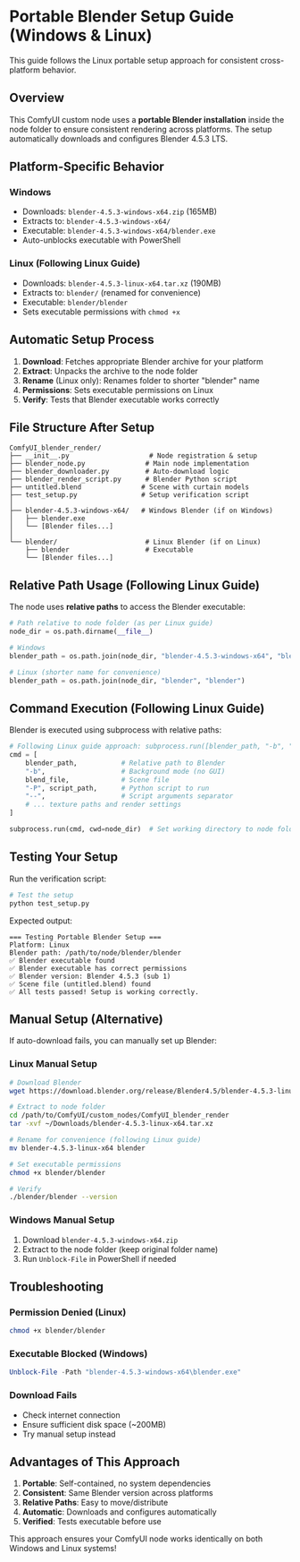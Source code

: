 # Portable Blender Setup Guide (Windows & Linux)

This guide follows the Linux portable setup approach for consistent cross-platform behavior.

## Overview

This ComfyUI custom node uses a **portable Blender installation** inside the node folder to ensure consistent rendering across platforms. The setup automatically downloads and configures Blender 4.5.3 LTS.

## Platform-Specific Behavior

### Windows

- Downloads: `blender-4.5.3-windows-x64.zip` (165MB)
- Extracts to: `blender-4.5.3-windows-x64/`
- Executable: `blender-4.5.3-windows-x64/blender.exe`
- Auto-unblocks executable with PowerShell

### Linux (Following Linux Guide)

- Downloads: `blender-4.5.3-linux-x64.tar.xz` (190MB)
- Extracts to: `blender/` (renamed for convenience)
- Executable: `blender/blender`
- Sets executable permissions with `chmod +x`

## Automatic Setup Process

1. **Download**: Fetches appropriate Blender archive for your platform
2. **Extract**: Unpacks the archive to the node folder
3. **Rename** (Linux only): Renames folder to shorter "blender" name
4. **Permissions**: Sets executable permissions on Linux
5. **Verify**: Tests that Blender executable works correctly

## File Structure After Setup

```
ComfyUI_blender_render/
├── __init__.py                    # Node registration & setup
├── blender_node.py               # Main node implementation
├── blender_downloader.py         # Auto-download logic
├── blender_render_script.py      # Blender Python script
├── untitled.blend               # Scene with curtain models
├── test_setup.py                # Setup verification script
│
├── blender-4.5.3-windows-x64/   # Windows Blender (if on Windows)
│   ├── blender.exe
│   └── [Blender files...]
│
└── blender/                      # Linux Blender (if on Linux)
    ├── blender                   # Executable
    └── [Blender files...]
```

## Relative Path Usage (Following Linux Guide)

The node uses **relative paths** to access the Blender executable:

```python
# Path relative to node folder (as per Linux guide)
node_dir = os.path.dirname(__file__)

# Windows
blender_path = os.path.join(node_dir, "blender-4.5.3-windows-x64", "blender.exe")

# Linux (shorter name for convenience)
blender_path = os.path.join(node_dir, "blender", "blender")
```

## Command Execution (Following Linux Guide)

Blender is executed using subprocess with relative paths:

```python
# Following Linux guide approach: subprocess.run([blender_path, "-b", "-P", script_path])
cmd = [
    blender_path,           # Relative path to Blender
    "-b",                   # Background mode (no GUI)
    blend_file,             # Scene file
    "-P", script_path,      # Python script to run
    "--",                   # Script arguments separator
    # ... texture paths and render settings
]

subprocess.run(cmd, cwd=node_dir)  # Set working directory to node folder
```

## Testing Your Setup

Run the verification script:

```bash
# Test the setup
python test_setup.py
```

Expected output:

```
=== Testing Portable Blender Setup ===
Platform: Linux
Blender path: /path/to/node/blender/blender
✅ Blender executable found
✅ Blender executable has correct permissions
✅ Blender version: Blender 4.5.3 (sub 1)
✅ Scene file (untitled.blend) found
✅ All tests passed! Setup is working correctly.
```

## Manual Setup (Alternative)

If auto-download fails, you can manually set up Blender:

### Linux Manual Setup

```bash
# Download Blender
wget https://download.blender.org/release/Blender4.5/blender-4.5.3-linux-x64.tar.xz

# Extract to node folder
cd /path/to/ComfyUI/custom_nodes/ComfyUI_blender_render
tar -xvf ~/Downloads/blender-4.5.3-linux-x64.tar.xz

# Rename for convenience (following Linux guide)
mv blender-4.5.3-linux-x64 blender

# Set executable permissions
chmod +x blender/blender

# Verify
./blender/blender --version
```

### Windows Manual Setup

1. Download `blender-4.5.3-windows-x64.zip`
2. Extract to the node folder (keep original folder name)
3. Run `Unblock-File` in PowerShell if needed

## Troubleshooting

### Permission Denied (Linux)

```bash
chmod +x blender/blender
```

### Executable Blocked (Windows)

```powershell
Unblock-File -Path "blender-4.5.3-windows-x64\blender.exe"
```

### Download Fails

- Check internet connection
- Ensure sufficient disk space (~200MB)
- Try manual setup instead

## Advantages of This Approach

1. **Portable**: Self-contained, no system dependencies
2. **Consistent**: Same Blender version across platforms
3. **Relative Paths**: Easy to move/distribute
4. **Automatic**: Downloads and configures automatically
5. **Verified**: Tests executable before use

This approach ensures your ComfyUI node works identically on both Windows and Linux systems!
